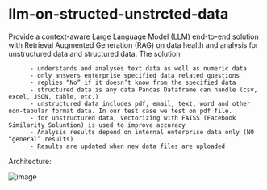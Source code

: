 # llm-on-structed-unstrcted-data
Provide a context-aware Large Language Model (LLM) end-to-end solution with Retrieval Augmented Generation (RAG) on data health and analysis for unstructured data and structured data. The solution

          - understands and analyses text data as well as numeric data
          - only answers enterprise specified data related questions
          - replies “No” if it doesn’t know from the specified data
          - structured data is any data Pandas Dataframe can handle (csv, excel, JSON, table, etc.)
          - unstructured data includes pdf, email, text, word and other non-tabular format data. In our test case we test on pdf file.
          - for unstructured data, Vectorizing with FAISS (Facebook Similarity Soluntion) is used to improve accuracy
          - Analysis results depend on internal enterprise data only (NO “general” results)
          - Results are updated when new data files are uploaded

Architecture:

![image](https://github.com/user-attachments/assets/b4d20b98-12ca-4225-b1bf-b33cba572a5f)




